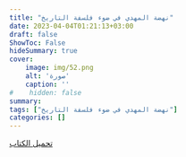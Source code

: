 ```yaml
---
title: "نهضة المهدي في ضوء فلسفة التاريخ"
date: 2023-04-04T01:21:13+03:00
draft: false
ShowToc: False
hideSummary: true
cover:
    image: img/52.png
    alt: 'صورة'
    caption: ''
#    hidden: false
summary: 
tags: ["نهضة المهدي في ضوء فلسفة التاريخ"]
categories: []
---
```

[تحميل الكتاب](./../../books/52.pdf)

